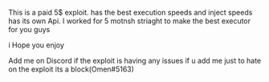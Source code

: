 This is a paid 5$ exploit. has the best execution speeds and inject speeds has its own Api. I worked for 5 motnsh striaght to make the best executor for you guys



i Hope you enjoy

Add me on Discord if the exploit is having any issues if u add me just to hate on the exploit its a block(Omen#5163)

